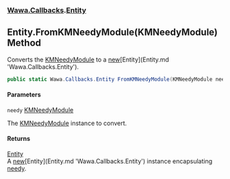 ### [Wawa.Callbacks](Wawa.Callbacks.md 'Wawa.Callbacks').[Entity](Entity.md 'Wawa.Callbacks.Entity')

## Entity.FromKMNeedyModule(KMNeedyModule) Method

Converts the [KMNeedyModule](https://docs.microsoft.com/en-us/dotnet/api/KMNeedyModule 'KMNeedyModule') to a [new](https://docs.microsoft.com/en-us/dotnet/csharp/language-reference/keywords/new 'https://docs.microsoft.com/en-us/dotnet/csharp/language-reference/keywords/new')[Entity](Entity.md 'Wawa.Callbacks.Entity').

```csharp
public static Wawa.Callbacks.Entity FromKMNeedyModule(KMNeedyModule needy);
```
#### Parameters

<a name='Wawa.Callbacks.Entity.FromKMNeedyModule(KMNeedyModule).needy'></a>

`needy` [KMNeedyModule](https://docs.microsoft.com/en-us/dotnet/api/KMNeedyModule 'KMNeedyModule')

The [KMNeedyModule](https://docs.microsoft.com/en-us/dotnet/api/KMNeedyModule 'KMNeedyModule') instance to convert.

#### Returns
[Entity](Entity.md 'Wawa.Callbacks.Entity')  
A [new](https://docs.microsoft.com/en-us/dotnet/csharp/language-reference/keywords/new 'https://docs.microsoft.com/en-us/dotnet/csharp/language-reference/keywords/new')[Entity](Entity.md 'Wawa.Callbacks.Entity') instance encapsulating [needy](Entity.FromKMNeedyModule(KMNeedyModule).md#Wawa.Callbacks.Entity.FromKMNeedyModule(KMNeedyModule).needy 'Wawa.Callbacks.Entity.FromKMNeedyModule(KMNeedyModule).needy').